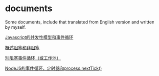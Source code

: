 # documents
Some documents, include that translated from English version and written by myself.

[Javascript的并发性模型和事件循环](/ConcurrencyAndEventLoop_cn.md "Javascript的并发性模型和事件循环")

[概述阻塞和非阻塞](/OverviewofBlockingvsNon-Blocking_ch.md "概述阻塞和非阻塞")

[别阻塞事件循环（或工作池）](/DontBlockTheEventLoopOrWorkerPool_cn.md "别阻塞事件循环（或工作池）")

[NodeJS的事件循环，定时器和process.nextTick()](/NodejsEventLoopTimerAndProcessNextTick_cn.md "NodeJS的事件循环，定时器和process.nextTick()")
